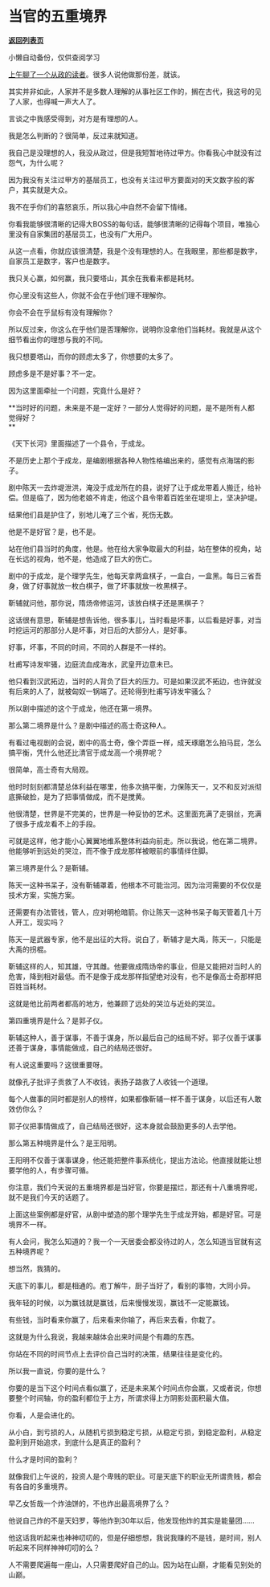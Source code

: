 # 当官的五重境界

[**返回列表页**](/gzh/记忆承载3)

小懒自动备份，仅供查阅学习

[上午聊了一个从政的读者](http://mp.weixin.qq.com/s?__biz=MzU0MjYwNDU2Mw==&mid=2247508873&idx=2&sn=cfff746c8b784e8671982d3d0d484b67&chksm=fb1acff5cc6d46e3bb310dd40170f851fe4939856a69e1271906919f663d54d30e5daa018ab3&scene=21#wechat_redirect)。很多人说他做那份差，就该。

其实并非如此，人家并不是多数人理解的从事社区工作的，搁在古代，我这号的见了人家，也得喊一声大人了。  

言谈之中我感受得到，对方是有理想的人。

我是怎么判断的？很简单，反过来就知道。  

我自己是没理想的人，我没从政过，但是我短暂地待过甲方。你看我心中就没有过怨气，为什么呢？

因为我没有关注过甲方的基层员工，也没有关注过甲方要面对的天文数字般的客户，其实就是大众。

我不在乎你们的喜怒哀乐，所以我心中自然不会留下情绪。

你看我能够很清晰的记得大BOSS的每句话，能够很清晰的记得每个项目，唯独心里没有自家集团的基层员工，也没有广大用户。  

从这一点看，你就应该很清楚，我是个没有理想的人。在我眼里，那些都是数字，自家员工是数字，客户也是数字。

我只关心赢，如何赢，我只要塔山，其余在我看来都是耗材。

你心里没有这些人，你就不会在乎他们理不理解你。

你会不会在乎鼠标有没有理解你？

所以反过来，你这么在乎他们是否理解你，说明你没拿他们当耗材。我就是从这个细节看出你的理想与我的不同。

我只想要塔山，而你的顾虑太多了，你想要的太多了。  

顾虑多是不是好事？不一定。

因为这里面牵扯一个问题，究竟什么是好？

 **当时好的问题，未来是不是一定好？一部分人觉得好的问题，是不是所有人都觉得好？  
**

《天下长河》里面描述了一个县令，于成龙。

不是历史上那个于成龙，是编剧根据各种人物性格编出来的，感觉有点海瑞的影子。  

剧中陈天一去炸堤泄洪，淹没于成龙所在的县，说好了让于成龙带着人搬迁，给补偿。但是临了，因为他老娘不肯走，他这个县令带着百姓坐在堤坝上，坚决护堤。

结果他们县是护住了，别地儿淹了三个省，死伤无数。  

他是不是好官？是，也不是。  

站在他们县当时的角度，他是。他在给大家争取最大的利益，站在整体的视角，站在长远的视角，他不是，他造成了巨大的伤亡。  

剧中的于成龙，是个理学先生，他每天拿两盒棋子，一盒白，一盒黑。每日三省吾身，做了好事就放一枚白棋子，做了坏事就放一枚黑棋子。  

靳辅就问他，那你说，隋炀帝修运河，该放白棋子还是黑棋子？

这话很有意思，靳辅是想告诉他，很多事儿，当时看是坏事，以后看是好事，对当时挖运河的那部分人是坏事，对日后的大部分人，是好事。

好事，坏事，不同的时间，不同的人群是不一样的。  

杜甫写诗发牢骚，边庭流血成海水，武皇开边意未已。

他只看到汉武拓边，当时的人背负了巨大的压力。可是如果汉武不拓边，也许就没有后来的人了，就被匈奴一锅端了。还轮得到杜甫写诗发牢骚么？  

所以剧中描述的这个于成龙，他还在第一境界。  

那么第二境界是什么？是剧中描述的高士奇这种人。  

有看过电视剧的会说，剧中的高士奇，像个弄臣一样，成天琢磨怎么拍马屁，怎么搞平衡，凭什么他还比清官于成龙高一个境界呢？  

很简单，高士奇有大局观。  

他时时刻刻都清楚总体利益在哪里，他多次搞平衡，力保陈天一，又不和反对派彻底撕破脸，是为了把事情做成，而不是搅黄。  

他很清楚，世界是不完美的，世界是一种妥协的艺术。这里面充满了走钢丝，充满了很多于成龙看不上的手段。  

可就是这样，他才能小心翼翼地维系整体利益向前走。所以我说，他在第二境界。他能够听到远处的哭泣，而不像于成龙那样被眼前的事情绊住脚。  

第三境界是什么？是靳辅。

陈天一这种书呆子，没有靳辅罩着，他根本不可能治河。因为治河需要的不仅仅是技术方案，实施方案。

还需要有办法管钱，管人，应对明枪暗箭。你让陈天一这种书呆子每天管着几十万人开工，现实吗？  

陈天一是武器专家，他不是出征的大将。说白了，靳辅才是大禹，陈天一，只能是大禹的拐棍。

靳辅这样的人，知其雄，守其雌。他要做成隋炀帝的事业，但是又能把对当时人的危害，降到相对最低。而不是像于成龙那样指望绝对没有，也不是像高士奇那样把百姓当耗材。

这就是他比前两者都高的地方，他兼顾了远处的哭泣与近处的哭泣。

第四重境界是什么？是郭子仪。

靳辅这种人，善于谋事，不善于谋身，所以最后自己的结局不好。郭子仪善于谋事还善于谋身，事情能做成，自己的结局还很好。

有人说这重要吗？这很重要呀。  

就像孔子批评子贡救了人不收钱，表扬子路救了人收钱一个道理。  

每个人做事的同时都是别人的榜样，如果都像靳辅一样不善于谋身，以后还有人敢效仿你么？

郭子仪把事情做成了，自己结局还很好，这本身就会鼓励更多的人去学他。  

那么第五种境界是什么？是王阳明。  

王阳明不仅善于谋事谋身，他还能把整件事系统化，提出方法论。他直接就能让想要学他的人，有步骤可循。  

你注意，我们今天说的五重境界都是当好官，你要是摆烂，那还有十八重境界呢，就不是我们今天的话题了。

上面这些案例都是好官，从剧中塑造的那个理学先生于成龙开始，都是好官。可是境界不一样。  

有人会问，我怎么知道的？我一个一天居委会都没待过的人，怎么知道当官就有这五种境界呢？  

想当然，我猜的。

天底下的事儿，都是相通的。庖丁解牛，厨子当好了，看别的事物，大同小异。  

我年轻的时候，以为赢钱就是赢钱，后来慢慢发现，赢钱不一定能赢钱。  

有些钱，当时看来你赢了，后来看来你输了，再后来去看，你栽了。

这就是为什么我说，我越来越体会出来时间是个有趣的东西。  

你站在不同的时间节点上去评价自己当时的决策，结果往往是变化的。  

所以我一直说，你要的是什么？

你要的是当下这个时间点看似赢了，还是未来某个时间点你会赢，又或者说，你想要整个时间轴，你的盈利都位于上方，所谓求得上方阴影处面积最大值。

你看，人是会进化的。  

从小白，到亏损的人，从随机亏损到稳定亏损，从稳定亏损，到稳定盈利，从稳定盈利到开始追求，到底什么是真正的盈利？

什么才是时间的盈利？  

就像我们上午说的，投资人是个卑贱的职业。可是天底下的职业无所谓贵贱，都会有各自的多重境界。  

早乙女哲哉一个炸油饼的，不也炸出最高境界了么？

他说自己炸的不是天妇罗，等他炸到30年以后，他发现他炸的其实是能量团......

他这话我听起来也神神叨叨的，但是仔细想想，我说我赚的不是钱，是时间，别人听起来不同样神神叨叨的么？

人不需要爬遍每一座山，人只需要爬好自己的山。因为站在山巅，才能看见别处的山巅。

